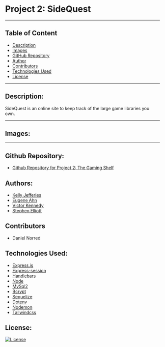 # Project 2: SideQuest
-------

## Table of Content

- [Description](#description)
- [Images](#images)
- [GitHub Repository](#github-repository)
- [Author](#author)  
- [Contributors](#contributors)
- [Technologies Used](#technologies-used) 
- [License](#license)

-------
## Description:  

SideQuest is an online site to keep track of the large game libraries you own.

------
## Images:

<!-- ![Image of The Gaming Shelf](./assets/images/EMTS.jpg) -->

----
## Github Repository:

- [Github Repository for Project 2: The Gaming Shelf](https://github.com/ksjefferies/project-2)

## Authors:

- [Kelly Jefferies](https://github.com/ksjefferies)
- [Eugene Ahn](https://github.com/eugene125)
- [Victor Kennedy](https://github.com/Victorini1)
- [Stephen Elliott](https://github.com/UsernameisStephen)

## Contributors

- Daniel Norred

## Technologies Used:

- [Express.js](https://expressjs.com/)
- [Express-session](https://expressjs.com/en/resources/middleware/session.html)
- [Handlebars](https://handlebarsjs.com/)
- [Node](https://nodejs.org/en/)
- [MySql2](https://www.npmjs.com/package/mysql2)
- [Bcrypt](https://www.npmjs.com/package/bcrypt)
- [Sequelize](https://sequelize.org/)
- [Dotenv](https://www.npmjs.com/package/dotenv)
- [Nodemon](https://www.npmjs.com/package/nodemon)
- [Tailwindcss](https://tailwindcss.com/)

## License:

[![License](https://img.shields.io/badge/License-MIT%20License-Green)](http://choosealicense.com/licenses/mit/)